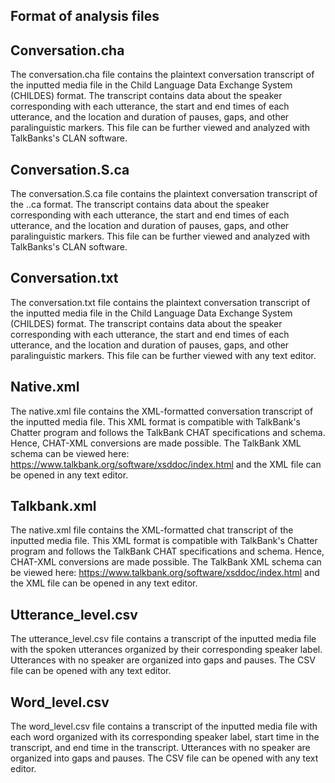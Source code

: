 ## Format of analysis files

## Conversation.cha
The conversation.cha file contains the plaintext conversation transcript of the inputted media file in the Child Language Data Exchange System (CHILDES) format. The transcript contains data about the speaker corresponding with each utterance, the start and end times of each utterance, and the location and duration of pauses, gaps, and other paralinguistic markers. This file can be further viewed and analyzed with TalkBanks's CLAN software.

## Conversation.S.ca
The conversation.S.ca file contains the plaintext conversation transcript of the  ..ca format. The transcript contains data about the speaker corresponding with each utterance, the start and end times of each utterance, and the location and duration of pauses, gaps, and other paralinguistic markers. This file can be further viewed and analyzed with TalkBanks's CLAN software.


## Conversation.txt
The conversation.txt file contains the plaintext conversation transcript of the inputted media file in the Child Language Data Exchange System (CHILDES) format. The transcript contains data about the speaker corresponding with each utterance, the start and end times of each utterance, and the location and duration of pauses, gaps, and other paralinguistic markers. This file can be further viewed with any text editor.

## Native.xml
The native.xml file contains the XML-formatted conversation transcript of the inputted media file. This XML format is compatible with TalkBank's Chatter program and follows the TalkBank CHAT specifications and schema. Hence, CHAT-XML conversions are made possible. The TalkBank XML schema can be viewed here: https://www.talkbank.org/software/xsddoc/index.html and the XML file can be opened in any text editor.

## Talkbank.xml
The native.xml file contains the XML-formatted chat transcript of the inputted media file. This XML format is compatible with TalkBank's Chatter program and follows the TalkBank CHAT specifications and schema. Hence, CHAT-XML conversions are made possible. The TalkBank XML schema can be viewed here: https://www.talkbank.org/software/xsddoc/index.html and the XML file can be opened in any text editor.

## Utterance_level.csv
The utterance_level.csv file contains a transcript of the inputted media file with the spoken utterances organized by their corresponding speaker label. Utterances with no speaker are organized into gaps and pauses. The CSV file can be opened with any text editor.

## Word_level.csv
The word_level.csv file contains a transcript of the inputted media file with each word organized with its corresponding speaker label, start time in the transcript, and end time in the transcript. Utterances with no speaker are organized into gaps and pauses. The CSV file can be opened with any text editor.

